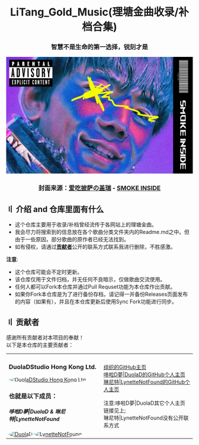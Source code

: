 <div align="center">
  <h1 class="header">LiTang_Gold_Music(理塘金曲收录/补档合集)</h1>
  <h3>
    智慧不是生命的第一选择，锐刻才是
  </h3>
</div>

  ![Compressed](Readme.md-image/compressed.png)

<div align="center">
  <h3>
    封面来源：<a href="https://b23.tv/f4Utef8">爱吃披萨の盖瑞</a> - <a href="https://b23.tv/viAdTXS">SMOKE INSIDE</a>
  </h3>
</div>

## 〢 介绍 and 仓库里面有什么
* 这个仓库主要用于收录/补档曾经流传于各网站上的理塘金曲。
* 我会尽力将搜索到的信息放在各个歌曲分类文件夹内的Readme.md之中。但由于一些原因，部分歌曲的原作者已经无法找到。
* 如有侵权，请通过[**贡献者**](#〢-贡献者)公开的联系方式联系我进行删除，不胜感激。  

**注意**: 
* 这个仓库可能会不定时更新。
* 该仓库仅用于文件归档，并无任何不良暗示，仅做歌曲交流使用。
* 任何人都可以Fork本仓库并通过Pull Requset功能为本仓库作出贡献。
* 如果你Fork本仓库是为了进行备份存档，请记得一并备份Releases页面发布的内容（如果有），并且在本仓库更新后使用Sync Fork功能进行同步。

## 〢 贡献者
感谢所有贡献者对本项目的奉献！  
以下是本仓库的主要贡献者：
<div align="center">
    <table>
        <tr>
            <td>
                <h3>DuolaDStudio Hong Kong Ltd.</h3>
                <a href="https://github.com/DuolaDStudio">
                    <img src="https://avatars.githubusercontent.com/u/152937804?s=200&v=4" width="70" style="border-radius: 50%" alt="DuolaDStudio Hong Kong Ltd.">
                </a>
		<h3>也就是以下成员：</h3>
		<h5>哆啦D夢|DuolaD & 琳尼特|LynetteNotFound</h5>
		<a href="https://github.com/DuolaD"><img src="https://avatars.githubusercontent.com/u/110040721?v=4" width="70" style="border-radius: 50%" alt="DuolaD"></img></a>
		<a href="https://github.com/LynetteNotFound">
                    <img src="https://avatars.githubusercontent.com/u/159673876?v=4" width="70" style="border-radius: 50%" alt="LynetteNotFound">
                </a>
            </td>
	    <td>
                <a href="https://github.com/DuolaDStudio">组织的GitHub主页</a><br>
		<a href="https://github.com/DuolaD">哆啦D夢|DuolaD的GitHub个人主页</a><br>
		<a href="https://github.com/LynetteNotFound">琳尼特|LynetteNotFound的GitHub个人主页</a><br>
		<br>
		<a>注意:哆啦D夢|DuolaD其它个人主页链接见上;</a><br>
		<a>琳尼特|LynetteNotFound没有公开联系方式</a>
            </td>
	</tr>
</div>
